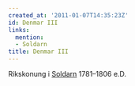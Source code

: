 ```yaml
---
created_at: '2011-01-07T14:35:23Z'
id: Denmar III
links:
  mention:
  - Soldarn
title: Denmar III
---
```


Rikskonung i [Soldarn] 1781–1806 e.D.

  [Soldarn]: Soldarn
